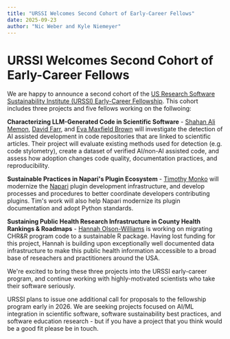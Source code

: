 ```yaml
---
title: "URSSI Welcomes Second Cohort of Early-Career Fellows"
date: 2025-09-23
author: "Nic Weber and Kyle Niemeyer"
---
```


# URSSI Welcomes Second Cohort of Early-Career Fellows

We are happy to announce a second cohort of the [US Research Software Sustainability Institute (URSSI) Early-Career Fellowship](https://urssi.us/blog/2025/07/02/call-for-proposals-urssi-early-career-fellows-round-2/). This cohort includes three projects and five fellows working on the follwoing: 

**Characterizing LLM-Generated Code in Scientific Software** - [Shahan Ali Memon](https://samemon.github.io/), [David Farr](https://davidthfarr.github.io/), and [Eva Maxfield Brown](https://evamaxfield.github.io/) will investigate the detection of AI assisted development in code repositories that are linked to scientific articles. Their project will evaluate existing methods used for detection (e.g. code stylometry), create a dataset of verified AI/non-AI assisted code, and assess how adoption changes code quality, documentation practices, and reproducibility.  

**Sustainable Practices in Napari's Plugin Ecosystem** - [Timothy Monko](https://www.neuroscience.umn.edu/people/timothy-monko) will modernize the [Napari](https://github.com/napari/napari) plugin development infrastructure, and develop processes and procedures to better coordinate developers contributing plugins. Tim's work will also help Napari modernize its plugin documentation and adopt Python standards. 

**Sustaining Public Health Research Infrastructure in County Health Rankings & Roadmaps** - [Hannah Olson-Williams](https://uwphi.pophealth.wisc.edu/staff/olson-williams-hannah/) is working on migrating CHR&R program code to a sustainable R package. Having lost funding for this project, Hannah is building upon exceptionally well documented data infrastructure to make this public health information accessible to a broad base of reseachers and practitioners around the USA. 

We're excited to bring these three projects into the URSSI early-career program, and continue working with highly-motivated scientists who take their software seriously. 

URSSI plans to issue one additional call for proposals to the fellowship program early in 2026. We are seeking projects focused on AI/ML integration in scientific software, software sustainability best practices, and software education research - but if you have a project that you think would be a good fit please be in touch. 
